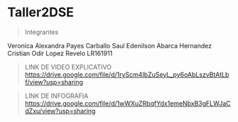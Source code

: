 # Taller2DSE
>Integrantes

Veronica Alexandra Payes Carballo
Saul Edenilson Abarca Hernandez
Cristian Odir Lopez Revelo  LR161911

>LINK DE VIDEO EXPLICATIVO
https://drive.google.com/file/d/1ryScm4IbZuSeyL_py6oAbLszvBtAtLbf/view?usp=sharing

>LINK DE INFOGRAFIA
https://drive.google.com/file/d/1wWXuZRbqfYdx1emeNbxB3gFLWJaCdZxu/view?usp=sharing
